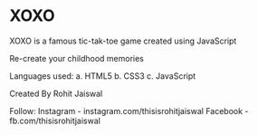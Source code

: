 # XOXO

XOXO is a famous tic-tak-toe game created using JavaScript

Re-create your childhood memories

Languages used:
a. HTML5 b. CSS3 c. JavaScript

Created By Rohit Jaiswal 

Follow:
Instagram - instagram.com/thisisrohitjaiswal
Facebook - fb.com/thisisrohitjaiswal
